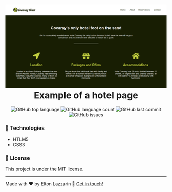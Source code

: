 <h1 align="center">
    <img alt="Hotel Page" src="https://github.com/eltonlazzarin/example-hotel-page/blob/master/website.png" />
    <br>
    Example of a hotel page
</h1>

<p align="center">
   <img alt="GitHub top language" src="https://img.shields.io/github/languages/top/eltonlazzarin/example-hotel-page">
  
   <img alt="GitHub language count" src="https://img.shields.io/github/languages/count/eltonlazzarin/example-hotel-page">
  
   <img alt="GitHub last commit" src="https://img.shields.io/github/last-commit/eltonlazzarin/example-hotel-page">
  
   <img alt="GitHub issues" src="https://img.shields.io/github/issues/eltonlazzarin/example-hotel-page">
  
### :rocket: Technologies

- HTLM5
- CSS3
  
### :memo: License

This project is under the MIT license.

---

Made with ♥ by Elton Lazzarin :wave: [Get in touch!](https://www.linkedin.com/in/eltonlazzarin/)

